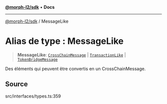[**@morph-l2/sdk**](../globals.md) • **Docs**

***

[@morph-l2/sdk](../globals.md) / MessageLike

# Alias de type : MessageLike

> **MessageLike**: [`CrossChainMessage`](../interfaces/CrossChainMessage.md) \| [`TransactionLike`](TransactionLike.md) \| [`TokenBridgeMessage`](../interfaces/TokenBridgeMessage.md)

Des éléments qui peuvent être convertis en un CrossChainMessage.

## Source

src/interfaces/types.ts:359
